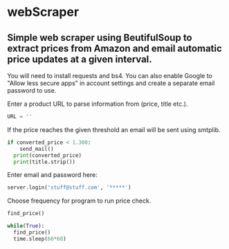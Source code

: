 # webScraper

## Simple web scraper using BeutifulSoup to extract prices from Amazon and email automatic price updates at a given interval.

You will need to install requests and bs4. 
You can also enable Google to "Allow less secure apps" in account settings and create a separate email password to use.

Enter a product URL to parse information from (price, title etc.).

```python
URL = ''
```

If the price reaches the given threshold an email will be sent using smtplib.

```python
if converted_price < 1.300:
    send_mail()
  print(converted_price)
  print(title.strip())
```
Enter email and password here:

```python
server.login('stuff@stuff.com', '*****')
```

Choose frequency for program to run price check. 

```python
find_price()

while(True):
  find_price()
  time.sleep(60*60)
```
